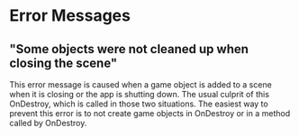 

# Error Messages

## "Some objects were not cleaned up when closing the scene"

This error message is caused when a game object is added to a scene when it is closing or the app is shutting down.  The usual culprit of this OnDestroy, which is called in those two situations.  The easiest way to prevent this error is to not create game objects in OnDestroy or in a method called by OnDestroy.

